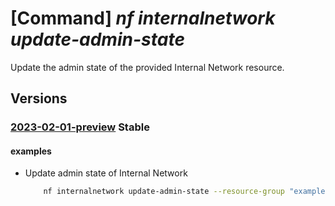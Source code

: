 # [Command] _nf internalnetwork update-admin-state_

Update the admin state of the provided Internal Network resource.

## Versions

### [2023-02-01-preview](/Resources/mgmt-plane/L3N1YnNjcmlwdGlvbnMve30vcmVzb3VyY2Vncm91cHMve30vcHJvdmlkZXJzL21pY3Jvc29mdC5tYW5hZ2VkbmV0d29ya2ZhYnJpYy9sM2lzb2xhdGlvbmRvbWFpbnMve30vaW50ZXJuYWxuZXR3b3Jrcy97fS91cGRhdGVhZG1pbmlzdHJhdGl2ZXN0YXRl/2023-02-01-preview.xml) **Stable**

<!-- mgmt-plane /subscriptions/{}/resourcegroups/{}/providers/microsoft.managednetworkfabric/l3isolationdomains/{}/internalnetworks/{}/updateadministrativestate 2023-02-01-preview -->

#### examples

- Update admin state of Internal Network
    ```bash
        nf internalnetwork update-admin-state --resource-group "example-rg" --l3domain "example-l3domain" --resource-name "example-internalNetwork" --state "Enable"
    ```
